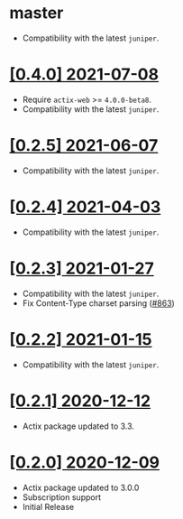 # master

- Compatibility with the latest `juniper`.

# [[0.4.0] 2021-07-08](https://github.com/graphql-rust/juniper/releases/tag/juniper_actix-0.4.0)

- Require `actix-web` >= `4.0.0-beta8`.
- Compatibility with the latest `juniper`.

# [[0.2.5] 2021-06-07](https://github.com/graphql-rust/juniper/releases/tag/juniper_actix-0.2.5)

- Compatibility with the latest `juniper`.

# [[0.2.4] 2021-04-03](https://github.com/graphql-rust/juniper/releases/tag/juniper_actix-0.2.4)

- Compatibility with the latest `juniper`.

# [[0.2.3] 2021-01-27](https://github.com/graphql-rust/juniper/releases/tag/juniper_actix-0.2.3)

- Compatibility with the latest `juniper`.
- Fix Content-Type charset parsing ([#863](https://github.com/graphql-rust/juniper/pull/863))

# [[0.2.2] 2021-01-15](https://github.com/graphql-rust/juniper/releases/tag/juniper_actix-0.2.2)

- Compatibility with the latest `juniper`.

# [[0.2.1] 2020-12-12](https://github.com/graphql-rust/juniper/releases/tag/juniper_actix-0.2.1)

- Actix package updated to 3.3.

# [[0.2.0] 2020-12-09](https://github.com/graphql-rust/juniper/releases/tag/juniper_actix-0.2.0)
- Actix package updated to 3.0.0
- Subscription support
- Initial Release
